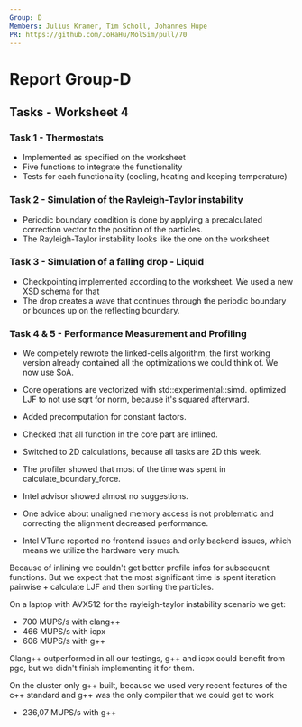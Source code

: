 ```yaml
---
Group: D
Members: Julius Kramer, Tim Scholl, Johannes Hupe
PR: https://github.com/JoHaHu/MolSim/pull/70
---
```


# Report Group-D

## Tasks - Worksheet 4

### Task 1 - Thermostats

- Implemented as specified on the worksheet
- Five functions to integrate the functionality
- Tests for each functionality (cooling, heating and keeping temperature)

### Task 2 - Simulation of the Rayleigh-Taylor instability

- Periodic boundary condition is done by applying a precalculated correction vector to the position of the particles.
- The Rayleigh-Taylor instability looks like the one on the worksheet

### Task 3 - Simulation of a falling drop - Liquid

- Checkpointing implemented according to the worksheet. We used a new XSD schema for that
- The drop creates a wave that continues through the periodic boundary or bounces up on the reflecting boundary.

### Task 4 & 5 - Performance Measurement and Profiling

- We completely rewrote the linked-cells algorithm, the first working version already contained all the optimizations we
  could think
  of.
  We now use SoA.
- Core operations are vectorized with std::experimental::simd.
  optimized LJF to not use sqrt for norm, because it's squared afterward.
- Added precomputation for constant factors.
- Checked that all function in the core part are inlined.
- Switched to 2D calculations, because all tasks are 2D this week.

- The profiler showed that most of the time was spent in calculate_boundary_force.
- Intel advisor showed almost no suggestions.
- One advice about unaligned memory access is not problematic and correcting the alignment decreased performance.
- Intel VTune reported no frontend issues and only backend issues, which means we utilize the hardware very much.

Because of inlining we couldn't get better profile infos for subsequent functions.
But we expect that the most significant time is spent iteration pairwise + calculate LJF and then sorting the particles.

On a laptop with AVX512 for the rayleigh-taylor instability scenario we get:

- 700 MUPS/s with clang++
- 466 MUPS/s with icpx
- 606 MUPS/s with g++

Clang++ outperformed in all our testings, g++ and icpx could benefit from pgo, but we didn't finish implementing it
for them.

On the cluster only g++ built, because we used very recent features of the c++ standard and g++ was the only compiler
that we could get to work

- 236,07 MUPS/s with g++

